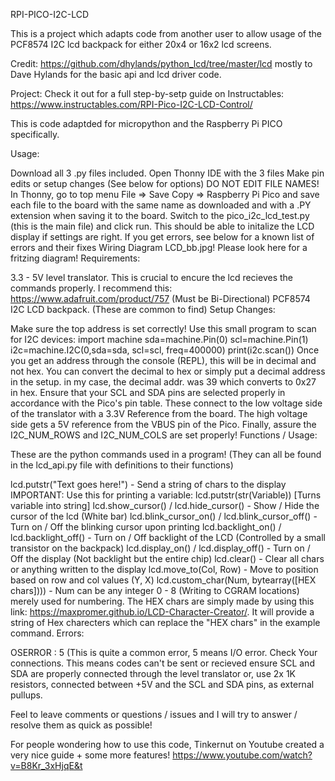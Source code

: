 RPI-PICO-I2C-LCD

This is a project which adapts code from another user to allow usage of the PCF8574 I2C lcd backpack for either 20x4 or 16x2 lcd screens.

Credit: https://github.com/dhylands/python_lcd/tree/master/lcd mostly to Dave Hylands for the basic api and lcd driver code.

Project: Check it out for a full step-by-setp guide on Instructables: https://www.instructables.com/RPI-Pico-I2C-LCD-Control/

This is code adaptded for micropython and the Raspberry Pi PICO specifically.

Usage:

Download all 3 .py files included.
Open Thonny IDE with the 3 files
Make pin edits or setup changes (See below for options)
DO NOT EDIT FILE NAMES!
In Thonny, go to top menu File => Save Copy => Raspberry Pi Pico and save each file to the board with the same name as downloaded and with a .PY extension when saving it to the board.
Switch to the pico_i2c_lcd_test.py (this is the main file) and click run. This should be able to initalize the LCD display if settings are right.
If you get errors, see below for a known list of errors and their fixes
Wiring Diagram LCD_bb.jpg! Please look here for a fritzing diagram!
Requirements:

3.3 - 5V level translator. This is crucial to encure the lcd recieves the commands properly. I recommend this: https://www.adafruit.com/product/757 (Must be Bi-Directional)
PCF8574 I2C LCD backpack. (These are common to find)
Setup Changes:

Make sure the top address is set correctly! Use this small program to scan for I2C devices:
import machine
sda=machine.Pin(0)
scl=machine.Pin(1)
i2c=machine.I2C(0,sda=sda, scl=scl, freq=400000)
print(i2c.scan())
Once you get an address through the console (REPL), this will be in decimal and not hex. You can convert the decimal to hex or simply put a decimal address in the setup. in my case, the decimal addr. was 39 which converts to 0x27 in hex.
Ensure that your SCL and SDA pins are selected properly in accordance with the Pico's pin table. These connect to the low voltage side of the translator with a 3.3V Reference from the board. The high voltage side gets a 5V reference from the VBUS pin of the Pico.
Finally, assure the I2C_NUM_ROWS and I2C_NUM_COLS are set properly!
Functions / Usage:

These are the python commands used in a program! (They can all be found in the lcd_api.py file with definitions to their functions)

lcd.putstr("Text goes here!") - Send a string of chars to the display IMPORTANT: Use this for printing a variable: lcd.putstr(str(Variable)) [Turns variable into string]
lcd.show_cursor() / lcd.hide_cursor() - Show / Hide the cursor of the lcd (White bar)
lcd.blink_cursor_on() / lcd.blink_cursor_off() - Turn on / Off the blinking cursor upon printing
lcd.backlight_on() / lcd.backlight_off() - Turn on / Off backlight of the LCD (Controlled by a small transistor on the backpack)
lcd.display_on() / lcd.display_off() - Turn on / Off the display (Not backlight but the entire chip)
lcd.clear() - Clear all chars or anything written to the display
lcd.move_to(Col, Row) - Move to position based on row and col values (Y, X)
lcd.custom_char(Num, bytearray([HEX chars]))) - Num can be any integer 0 - 8 (Writing to CGRAM locations) merely used for numbering. The HEX chars are simply made by using this link: https://maxpromer.github.io/LCD-Character-Creator/. It will provide a string of Hex charecters which can replace the "HEX chars" in the example command.
Errors:

OSERROR : 5 (This is quite a common error, 5 means I/O error. Check Your connections. This means codes can't be sent or recieved ensure SCL and SDA are properly connected through the level translator or, use 2x 1K resistors, connected between +5V and the SCL and SDA pins, as external pullups.

Feel to leave comments or questions / issues and I will try to answer / resolve them as quick as possible!

For people wondering how to use this code, Tinkernut on Youtube created a very nice guide + some more features! https://www.youtube.com/watch?v=B8Kr_3xHjqE&t
